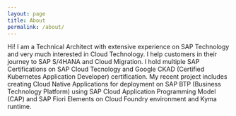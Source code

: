 ```yaml
---
layout: page
title: About
permalink: /about/
---
```


Hi! I am a Technical Architect with extensive experience on SAP Technology and very much interested in Cloud Technology. I help customers in their journey to SAP S/4HANA and Cloud Migration. I hold multiple SAP Certifications on SAP Cloud Tecnology and Google CKAD (Certified Kubernetes Application Developer) certification. My recent project includes creating Cloud Native Applications for deployment on SAP BTP (Business Technology Platform) using SAP Cloud Application Programming Model (CAP) and SAP Fiori Elements on Cloud Foundry environment and Kyma runtime.

[jekyll-organization]: https://github.com/jekyll
